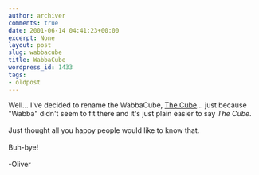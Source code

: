 ```yaml
---
author: archiver
comments: true
date: 2001-06-14 04:41:23+00:00
excerpt: None
layout: post
slug: wabbacube
title: WabbaCube
wordpress_id: 1433
tags:
- oldpost
---
```


Well... I've decided to rename the WabbaCube, <a href=http://www.oliverweb.com/stuff/perspective.gif>The Cube</a>... just because "Wabba" didn't seem to fit there and it's just plain easier to say <i>The Cube</i>.<br /><br />Just thought all you happy people would like to know that.<br /><br />Buh-bye!<br /><br />-Oliver